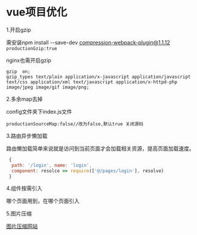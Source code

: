 # vue项目优化

1.开启gzip

需安装npm install --save-dev compression-webpack-plugin@1.1.12  
`productionGzip:true`

nginx也需开启gzip

```nginx
gzip  on;
gzip_types text/plain application/x-javascript application/javascript text/css application/xml text/javascript application/x-httpd-php image/jpeg image/gif image/png;
```

2.多余map去掉

config文件夹下index.js文件

`productionSourceMap:false//改为false,默认true 关闭源码`

3.路由异步懒加载

路由懒加载简单来说就是访问到当前页面才会加载相关资源，提高页面加载速度。

```js
 {
  path: '/login', name: 'login',
  component: resolce => require(['@/pages/login'], resolve)
 }
```

4.组件按需引入

哪个页面用到，在哪个页面引入

5.图片压缩

[图片压缩网站](https://tinypng.com/)